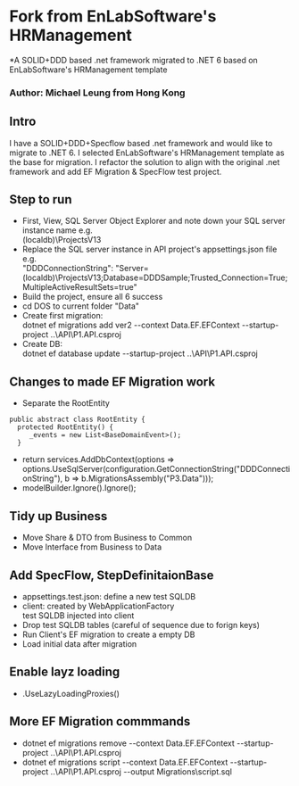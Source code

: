 # Fork from EnLabSoftware's HRManagement
*A SOLID+DDD based .net framework migrated to .NET 6 based on EnLabSoftware's HRManagement template
### Author: Michael Leung from Hong Kong
## Intro
I have a SOLID+DDD+Specflow based .net framework and would like to migrate to .NET 6. I selected EnLabSoftware's HRManagement template as the base for migration. I refactor the solution to align with the original .net framework and add EF Migration & SpecFlow test project.

## Step to run
* First, View, SQL Server Object Explorer and note down your SQL server instance name e.g. <br>(localdb)\\ProjectsV13
* Replace the SQL server instance in API project's appsettings.json file e.g. <br> "DDDConnectionString": "Server=(localdb)\\ProjectsV13;Database=DDDSample;Trusted_Connection=True;MultipleActiveResultSets=true"
* Build the project, ensure all 6 success
* cd DOS to current folder "Data"
* Create first migration:<br>dotnet ef migrations add ver2 --context Data.EF.EFContext --startup-project ..\API\P1.API.csproj
* Create DB: <br>dotnet ef database update  --startup-project ..\API\P1.API.csproj

## Changes to made EF Migration work
* Separate the RootEntity
```
public abstract class RootEntity {
  protected RootEntity() {
     _events = new List<BaseDomainEvent>();
  }
```
* return services.AddDbContext<EFContext>(options => <br> options.UseSqlServer(configuration.GetConnectionString("DDDConnectionString"), b => b.MigrationsAssembly("P3.Data")));
* modelBuilder.Ignore<RootEntity>().Ignore<BaseDomainEvent>();

## Tidy up Business
* Move Share & DTO from Business to Common
* Move Interface from Business to Data

## Add SpecFlow, StepDefinitaionBase
* appsettings.test.json: define a new test SQLDB
* client: created by WebApplicationFactory<br>test SQLDB injected into client
* Drop test SQLDB tables (careful of sequence due to forign keys)
* Run Client's EF migration to create a empty DB
* Load initial data after migration

## Enable layz loading
* .UseLazyLoadingProxies()

## More EF Migration commmands
* dotnet ef migrations remove --context Data.EF.EFContext --startup-project ..\API\P1.API.csproj
* dotnet ef migrations script --context Data.EF.EFContext --startup-project ..\API\P1.API.csproj --output Migrations\script.sql
